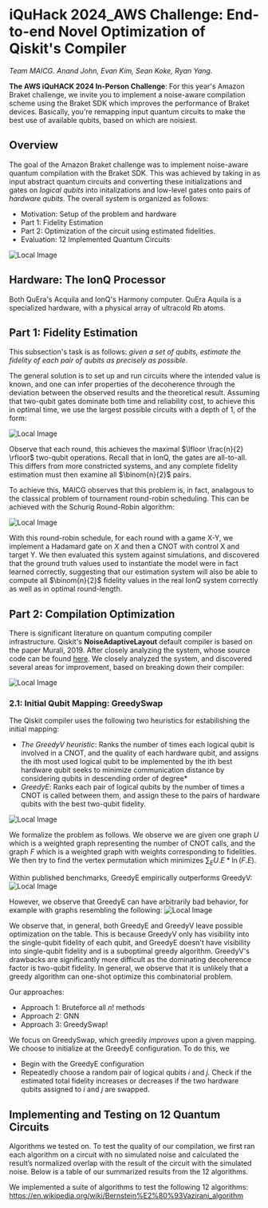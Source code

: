 # iQuHack 2024_AWS Challenge: End-to-end Novel Optimization of Qiskit's Compiler
*Team MAICG. Anand John, Evan Kim, Sean Koke, Ryan Yang.*

**The AWS iQuHACK 2024 In-Person Challenge**: For this year's Amazon Braket challenge, we invite you to implement a noise-aware compilation scheme using the Braket SDK which improves the performance of Braket devices. Basically, you're remapping input quantum circuits to make the best use of available qubits, based on which are noisiest. 


## Overview
The goal of the Amazon Braket challenge was to implement noise-aware quantum compilation with the Braket SDK. This was achieved by taking in as input abstract quantum circuits and converting these initializations and gates on *logical qubits* into initalizations and low-level gates onto pairs of *hardware qubits*. The overall system is organized as follows: 
- Motivation: Setup of the problem and hardware
- Part 1: Fidelity Estimation
- Part 2: Optimization of the circuit using estimated fidelities.
- Evaluation: 12 Implemented Quantum Circuits 

![Local Image](figures/stack.png)

## Hardware: The IonQ Processor
Both QuEra's Acquila and IonQ's Harmony computer. QuEra Aquila is a specialized hardware, with a physical array of ultracold Rb atoms. 

<!-- Details about IonQ processor
There were multiple available hardware providers which Braket connects to, IonQ’s Harmony and QuEra’s Aquila. We chose to work with IonQ’s harmony system, but studied both.
Aquila is a …. Harmony is a …. 
https://arxiv.org/pdf/2308.05071.pdf -->

## Part 1: Fidelity Estimation
This subsection's task is as follows: *given a set of qubits, estimate the fidelity of each pair of qubits as precisely as possible*. 

The general solution is to set up and run circuits where the intended value is known, and one can infer properties of the decoherence through the deviation between the observed results and the theoretical result. Assuming that two-qubit gates dominate both time and reliability cost, to achieve this in optimal time, we use the largest possible circuits with a depth of 1, of the form:

![Local Image](figures/robin_single_stage.png)

Observe that each round, this achieves the maximal $\lfloor \frac{n}{2} \rfloor$ two-qubit operations. Recall that in IonQ, the gates are all-to-all. This differs from more constricted systems, and any complete fidelity estimation must then examine all $\binom{n}{2}$ pairs.

To achieve this, MAICG observes that this problem is, in fact, analagous to the classical problem of tournament round-robin scheduling. This can be achieved with the Schurig Round-Robin algorithm:

![Local Image](figures/schurig.png)

With this round-robin schedule, for each round with a game X-Y, we implement a Hadamard gate on $X$ and then a CNOT with control X and target Y. We then evaluated this system against simulations, and discovered that the ground truth values used to instantiate the model were in fact learned correctly, suggesting that our estimation system will also be able to compute all $\binom{n}{2}$ fidelity values in the real IonQ system correctly as well as in optimal round-length.
<!-- This is achieved with the following implementation -->
<!-- <img src="figures/round_robin.png" alt="Round Robin" width="200" /> -->
<!-- Firstly, we sought to understand noise on quantum circuits
https://github.com/amazon-braket/amazon-braket-examples/blob/main/examples/braket_features/Simulating_Noise_On_Amazon_Braket.ipynb -->
<!-- We set out to measure the current fidelity of the system by creating and running circuits beforehand that would help collect data on bit flips, etc. We observed that the main sources of error were from (1) noise in two-qubit gates, and (2) noise in one-qubit actions. We measured one-qubit error with the following scheme:

Testing for how qubit fidelity scales with the number of gates applied to qubit. Found that error can be well approximated by (qubit fidelity)^(# of single gates applied to qubit) where qubit fidelity is the sqrt(fidelity of two hadamard gate system on qubit)

[diagram of thingy]
As for the two qubit gates, to achieve full coverage of all $\binom{n}{2}$ possible two-qubit actions, we needed to solve the round-robin scheduling problem. Using the Schurig Table[link], we simulated $\approx 2n$ quantum circuits of the form below to measure the fidelity of all pairwise locations for gates.
[diagram of our experiment]
From the simulation, we were able to generate tables of both single qubit fidelities and gate fidelities for all pairs: -->


## Part 2: Compilation Optimization
There is significant literature on quantum computing compiler infrastructure. Qiskit's **NoiseAdaptiveLayout** default compiler is based on the paper Murali, 2019. After closely analyzing the system, whose source code can be found [here](https://github.com/Qiskit/qiskit/blob/stable/0.46/qiskit/transpiler/passes/layout/noise_adaptive_layout.py). We closely analyzed the system, and discovered several areas for improvement, based on breaking down their compiler:

![Local Image](figures/murali.png)



### 2.1: Initial Qubit Mapping: GreedySwap
The Qiskit compiler uses the following two heuristics for estabilishing the initial mapping:
- *The GreedyV heuristic*: Ranks the number of times each logical qubit is involved in a CNOT, and the quality of each hardware qubit, and assigns the ith most used logical qubit to be implemented by the ith best hardware qubit
seeks to minimize communication distance by considering qubits in descending order of degree*
- *GreedyE*: Ranks each pair of logical qubits by the number of times a CNOT is called between them, and assign these to the pairs of hardware qubits with the best two-qubit fidelity.

![Local Image](figures/graph.png)

We formalize the problem as follows. We observe we are given one graph $U$ which is a weighted graph representing the number of CNOT calls, and the graph $F$ which is a weighted graph with weights corresponding to fidelities. We then try to find the vertex permutation which minimizes $\sum_{E} U.E * \ln(F.E)$.

Within published benchmarks, GreedyE empirically outperforms GreedyV:
![Local Image](figures/EV.png)

However, we observe that GreedyE can have arbitrarily bad behavior, for example with graphs resembling the following:
![Local Image](figures/graph_E_bad.png)

We observe that, in general, both GreedyE and GreedyV leave possible optimization on the table. This is because GreedyV only has visibility into the single-qubit fidelity of each qubit, and GreedyE doesn't have visibility into single-qubit fidelity and is a suboptimal greedy algorithm. GreedyV's drawbacks are significantly more difficult as the dominating decoherence factor is two-qubit fidelity. In general, we observe that it is unlikely that a greedy algorithm can one-shot optimize this combinatorial problem.


Our approaches:
- Approach 1: Bruteforce all $n!$ methods
- Approach 2: GNN
- Approach 3: GreedySwap!

We focus on GreedySwap, which greedily *improves* upon a given mapping. We choose to initialize at the GreedyE configuration. To do this, we 
- Begin with the GreedyE configuration
- Repeatedly choose a random pair of logical qubits $i$ and $j$. Check if the estimated total fidelity increases or decreases if the two hardware qubits assigned to $i$ and $j$ are swapped.

<!-- ![Local Image](figures/greedy_swap.png) -->





<!-- Compilation Overview
Limitations of the paper
GreedyE and GreedyV heuristics mediocre
Limited topology (grid / only nearest neighbors)
Paths only along edges of rectangle 

Heuristic Initialization
We designed a new heuristic for the initialization of the 
Runtime: SWAPs and CNOTs
We recreated Murali 2019 papers  -->


## Implementing and Testing on 12 Quantum Circuits
Algorithms we tested on.
To test the quality of our compilation, we first ran each algorithm on a circuit with no simulated noise and calculated the result’s normalized overlap with the result of the circuit with the simulated noise. Below is a table of our summarized results from the 12 algorithms.


We implemented a suite of algorithms to test the following 12 algorithms: 
https://en.wikipedia.org/wiki/Bernstein%E2%80%93Vazirani_algorithm



<!-- # Hackathon Tutorial

## A (relatively) simple example

So for an example, let's say I wanted to generate Bell state, which I define as follows: 
```
from braket.circuits import Circuit
bell = Circuit().h(0).cnot(0, 1)
``` 
![Local Image](figures/standard-Bell.png)

I want to run this circuit on the IonQ Harmony device and make sure I’m using the best qubits for the job. Therefore, I’ll query the two qubit gate fidelities (T2) like this: 
```
from braket.aws import AwsDevice

harmony = AwsDevice("arn:aws:braket:us-east-1::device/qpu/ionq/Harmony")
l_fid = harmony.properties.provider.properties
l_t2 = l_fid['two_qubit']
print(l_t2)
```
which gives
```
 'two_qubit': {'0-1': {'coupling': {'control_qubit': 0.0, 'target_qubit': 1.0},
   'fCX': 0.9107046823673131},
  '0-7': {'coupling': {'control_qubit': 0.0, 'target_qubit': 7.0},
   'fCX': 0.9926670620929618},
  '1-2': {'coupling': {'control_qubit': 1.0, 'target_qubit': 2.0},
   'fCX': 0.9336247576925645},
  '2-3': {'coupling': {'control_qubit': 2.0, 'target_qubit': 3.0},
   'fCX': 0.9305393721231507},
  '4-3': {'coupling': {'control_qubit': 4.0, 'target_qubit': 3.0},
   'fCX': 0.9631366580296402},
  '4-5': {'coupling': {'control_qubit': 4.0, 'target_qubit': 5.0},
   'fCX': 0.9699989023360711},
  '6-5': {'coupling': {'control_qubit': 6.0, 'target_qubit': 5.0},
   'fCX': 0.9632392875032397},
  '7-6': {'coupling': {'control_qubit': 7.0, 'target_qubit': 6.0},
   'fCX': 0.7673442630631202}}}
```
In this case, the two qubit gate fidelity is highest on the qubit pair ‘0-7’ , where 0 is the target and 7 is the control. So my noise-aware compiler would implement logic to remap my input circuit to run on those qubits. Doing this manually, we would have the following output circuit: <br>
![Local Image](figures/verbatim-remapped-bell.png)

**Hint**: make sure your output circuit uses [verbatim compilation](https://github.com/amazon-braket/amazon-braket-examples/blob/main/examples/braket_features/Verbatim_Compilation.ipynb) so your circuit doesn’t get recompiled again!

## General approach and getting started

For a standard approach to noise-aware compiling in gate-based Noisy Intermediate Scale Quantum (NISQ) devices, you can check out this paper by Murali et al.: https://arxiv.org/abs/1901.11054. For a reference implementation in Qiskit, check out the `NoiseAdaptiveLayout` [method](https://docs.quantum.ibm.com/api/qiskit/qiskit.transpiler.passes.NoiseAdaptiveLayout).

**Hint**: you can access individual 1 and 2-qubit fidelities for the IonQ Harmony device as follows:
```
from braket.aws import AwsDevice

harmony = AwsDevice("arn:aws:braket:us-east-1::device/qpu/ionq/Harmony")
h_fidelities = harmony.properties.provider.fidelity
```
You are also welcome to run a noisy simulation using the DM1 on-demand simulator (check out this [comprehensive example](https://github.com/amazon-braket/amazon-braket-examples/blob/main/examples/braket_features/Simulating_Noise_On_Amazon_Braket.ipynb) to see how) and apply noise-aware compiling to the simulated circuit. We would recommend referring to the Adding noise to a circuit section of the above example, so that you can properly assign noise rates to different simulated qubits, and therefore get an advantage using noise-aware compiling.

The overall goal of the challenge is to implement a noise-aware scheme which improves the performance for a quantum algorithm of your choice over the default compiler (i.e. if you didn’t include your compiler pass) on your chosen Braket device(s). 


## Working on qBraid
[<img src="https://qbraid-static.s3.amazonaws.com/logos/Launch_on_qBraid_white.png" width="150">](https://account.qbraid.com?gitHubUrl=https://github.com/iQuHACK/2024_AWS.git)

To access the devices such as IonQ's Harmony for the challenge, we will be providing access and credits via qBraid. So, here are some guidelines:
1. To launch these materials on qBraid, first fork this repository and click the above `Launch on qBraid` button. It will take you to your qBraid Lab with the repository cloned.
2. Once cloned, open terminal (first icon in the **Other** column in Launcher) and `cd` into this repo. Set the repo's remote origin using the git clone url you copied in Step 1, and then create a new branch for your team:
```bash
cd  2024_AWS
git remote set-url origin <url>
git branch <team_name>
git checkout <team_name>
```
3. Use the default environment which has the latest version of `amazon_braket_sdk`. 
4. From the **FILES** tab in the left sidebar, double-click on the `2024_AWS` directory, if you are not there already.
6. You are now ready to begin hacking and [submitting jobs](https://docs.qbraid.com/projects/lab/en/latest/lab/quantum_jobs.html)! Work with your team to complete either of the challenges listed above.

For other questions or additional help using qBraid, see [Lab User Guide](https://docs.qbraid.com/en/latest/), or reach out on the qBraid Slack channel.

# Submission Instructions
To submit your solution, *make sure your fork of this repo is public* and upload a PDF or slideshow explaining your project solution (include a brief intro to the problem, your approach, an outline of your implementation, and your results). All in-person participants will have the opportunity to give a 5-10 minute presentation on their challenge solution in the project presentations (10:30-12:30) on Sunday February 4.  -->
